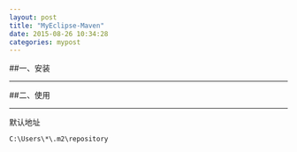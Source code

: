 ```yaml
---  
layout: post  
title: "MyEclipse-Maven"  
date: 2015-08-26 10:34:28  
categories: mypost  
---  
```



##一、安装
***


 
##二、使用
***
    
默认地址

    C:\Users\*\.m2\repository
    







